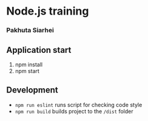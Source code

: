 # Node.js training

### Pakhuta Siarhei

## Application start
1. npm install
1. npm start

## Development
* `npm run eslint` runs script for checking code style
* `npm run build` builds project to the `/dist` folder

